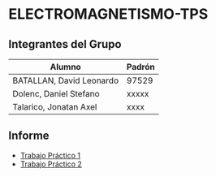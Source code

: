 # ELECTROMAGNETISMO-TPS

## Integrantes del Grupo

| Alumno | Padrón |
| -- | -- |
| BATALLAN, David Leonardo | 97529 |
| Dolenc, Daniel Stefano | xxxxx |
| Talarico, Jonatan Axel| xxxx |
## Informe

* [Trabajo Práctico 1](https://es.overleaf.com/1683956694kqgckmbdrqkk)
* [Trabajo Práctico 2](https://es.overleaf.com/2976749475tvqwkwwrdpqb)

